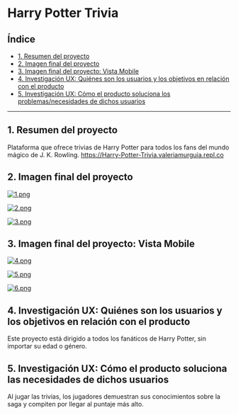 # Harry Potter Trivia

## Índice

* [1. Resumen del proyecto](#2-resumen-del-proyecto)
* [2. Imagen final del proyecto](#2-imagen-final-del-proyecto)
* [3. Imagen final del proyecto: Vista Mobile](#7-imagen-final-del-proyecto-vista-mobile)
* [4. Investigación UX: Quiénes son los usuarios y los objetivos en relación con el producto](#2-investigación-ux-quiénes-son-los-usuarios-y-los-objetivos-en-relación-con-el-producto)
* [5. Investigación UX: Cómo el producto soluciona los problemas/necesidades de dichos usuarios](#4-investigación-ux-cómo-el-producto-soluciona-los-problemasnecesidades-de-dichos-usuarios)

***

## 1. Resumen del proyecto

Plataforma que ofrece trivias de Harry Potter para todos los fans del mundo mágico de J. K. Rowling. 
https://Harry-Potter-Trivia.valeriamurguia.repl.co


## 2. Imagen final del proyecto 
[![1.png](https://i.postimg.cc/q7kDxCR8/1.png)](https://postimg.cc/5XRmxy80)


[![2.png](https://i.postimg.cc/BvMYYQLR/2.png)](https://postimg.cc/XZBkXWgg)


[![3.png](https://i.postimg.cc/YjKbGvZL/3.png)](https://postimg.cc/8f4hxz1T)

## 3. Imagen final del proyecto: Vista Mobile

[![4.png](https://i.postimg.cc/6pTfWLyb/4.png)](https://postimg.cc/3k5v9Gj2)


[![5.png](https://i.postimg.cc/t4rvD4Vw/5.png)](https://postimg.cc/4Y91xZPQ)


[![6.png](https://i.postimg.cc/1tDHxmf9/6.png)](https://postimg.cc/tZCPWH3f)




## 4. Investigación UX: Quiénes son los usuarios y los objetivos en relación con el producto

Este proyecto está dirigido a todos los fanáticos de Harry Potter, sin importar su edad o género.

## 5. Investigación UX: Cómo el producto soluciona las necesidades de dichos usuarios

Al jugar las trivias, los jugadores demuestran sus conocimientos sobre la saga y compiten por llegar al puntaje más alto.



